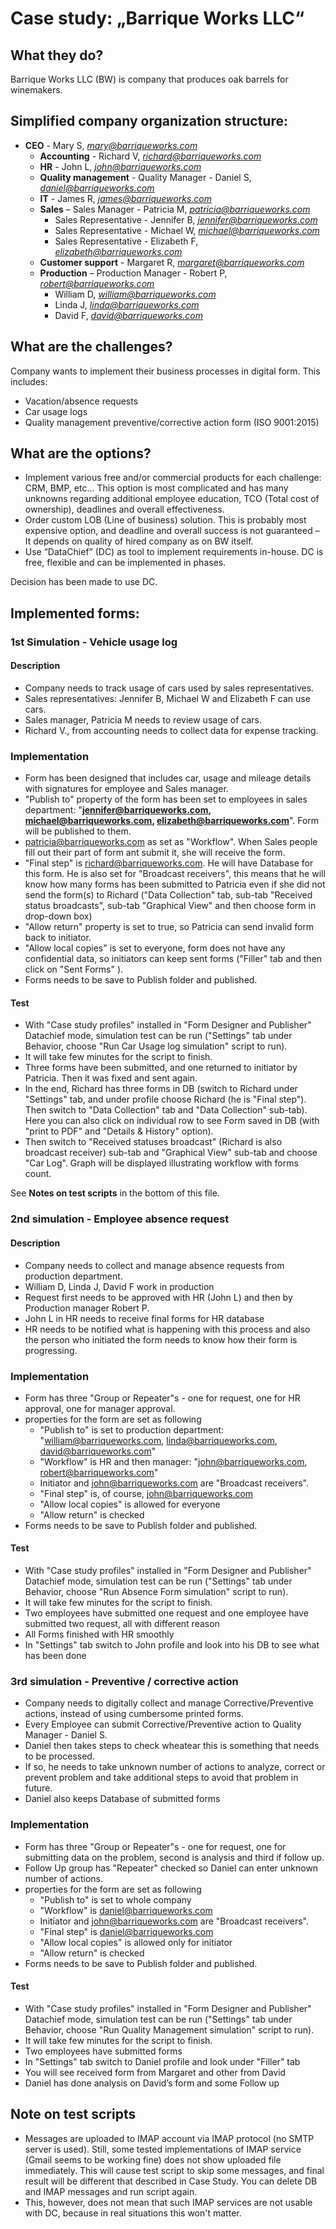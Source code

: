 # Case study: „Barrique Works LLC“


## What they do?


Barrique Works LLC (BW) is company that produces oak barrels for winemakers.

## Simplified company organization structure:

-   **CEO** - Mary S, [*mary@barriqueworks.com*](mailto:mary@barriqueworks.com)
    -   **Accounting** - Richard V, [*richard@barriqueworks.com*](mailto:richard@barriqueworks.com)
    -   **HR** - John L, [*john@barriqueworks.com*](mailto:john@barriqueworks.com)
    -   **Quality management** - Quality Manager - Daniel S, [*daniel@barriqueworks.com*](mailto:daniel@barriqueworks.com)
    -   **IT** - James R, [*james@barriqueworks.com*](mailto:james@barriqueworks.com)
    -   **Sales** – Sales Manager - Patricia M, [*patricia@barriqueworks.com*](mailto:patricia@barriqueworks.com)
        -   Sales Representative - Jennifer B, [*jennifer@barriqueworks.com*](mailto:jennifer@barriqueworks.com)
        -   Sales Representative - Michael W, [*michael@barriqueworks.com*](mailto:michael@barriqueworks.com)
        -   Sales Representative - Elizabeth F, [*elizabeth@barriqueworks.com*](mailto:elizabeth@barriqueworks.com)
    -   **Customer support** - Margaret R, [*margaret@barriqueworks.com*](mailto:margaret@barriqueworks.com)
    -   **Production** – Production Manager - Robert P, [*robert@barriqueworks.com*](mailto:robert@barriqueworks.com)
        -   William D, [*william@barriqueworks.com*](mailto:william@barriqueworks.com)
        -   Linda J, [*linda@barriqueworks.com*](mailto:linda@barriqueworks.com)
        -   David F, [*david@barriqueworks.com*](mailto:david@barriqueworks.com)

## What are the challenges?


Company wants to implement their business processes in digital form. This includes:
-   Vacation/absence requests
-   Car usage logs
-   Quality management preventive/corrective action form (ISO 9001:2015)


## What are the options?


-   Implement various free and/or commercial products for each challenge: CRM, BMP, etc... This option is most complicated and has many unknowns regarding additional employee education, TCO (Total cost of ownership), deadlines and overall effectiveness.
-   Order custom LOB (Line of business) solution. This is probably most expensive option, and deadline and overall success is not guaranteed – It depends on quality of hired company as on BW itself.
-   Use “DataChief” (DC) as tool to implement requirements in-house. DC is free, flexible and can be implemented in phases.

Decision has been made to use DC.

## Implemented forms:


### 1st Simulation - Vehicle usage log
#### Description
-   Company needs to track usage of cars used by sales representatives.
-   Sales representatives:  Jennifer B, Michael W and Elizabeth F can use cars.
-   Sales manager, Patricia M needs to review usage of cars.
-   Richard V., from accounting needs to collect data for expense tracking.
### Implementation
-   Form has been designed that includes car, usage and mileage details with signatures for employee and Sales manager.
-   "Publish to" property of the form has been set to employees in sales department: "**jennifer@barriqueworks.com, michael@barriqueworks.com, elizabeth@barriqueworks.com**". Form will be published to them.
- patricia@barriqueworks.com as set as "Workflow". When Sales people fill out their part of form ant submit it, she will receive  the form.
- "Final step" is richard@barriqueworks.com. He will have Database for this form. He is also set for "Broadcast receivers", this means that he will know how many forms has been submitted to Patricia even if she did not send the form(s) to Richard ("Data Collection" tab, sub-tab "Received status broadcasts", sub-tab "Graphical View" and then choose form in drop-down box)
- "Allow return" property is set to true, so Patricia can send invalid form back to initiator.
- "Allow local copies" is set to everyone, form does not have any confidential data, so initiators can keep sent forms ("Filler" tab and then click on  "Sent Forms" ).
- Forms needs to be save to Publish folder and published.

#### Test
- With "Case study profiles" installed in "Form Designer and Publisher" Datachief mode, simulation test can be run ("Settings" tab under Behavior, choose "Run Car Usage log simulation" script to run).
- It will take few minutes for the script to finish.
- Three forms have been submitted, and one returned to initiator by Patricia. Then it was fixed and sent again.
- In the end, Richard has three forms in DB (switch to Richard under "Settings" tab, and under profile choose Richard (he is "Final step"). Then switch to "Data Collection" tab and "Data Collection" sub-tab). Here you can also click on individual row to see Form saved in DB (with "print to PDF"  and "Details & History" option).
- Then switch to "Received statuses broadcast" (Richard is also broadcast receiver) sub-tab and "Graphical View" sub-tab and choose "Car Log". Graph will be displayed illustrating workflow with forms count.

See **Notes on test scripts** in the bottom of this file.



### 2nd simulation - Employee absence request 
#### Description
- Company needs to collect and manage absence requests from production department.
- William D, Linda J, David F work in production
- Request first needs to be approved with HR (John L) and then by Production manager Robert P.
- John L in HR needs to receive final forms for HR database
- HR needs to be notified what is happening with this process and also the person who initiated the form needs to know how their form is progressing.

### Implementation
- Form has three "Group or Repeater"s - one for request, one for HR approval, one for manager approval.
- properties for the form are set as following
    - "Publish to" is set to production department: "william@barriqueworks.com, linda@barriqueworks.com, david@barriqueworks.com"
    - "Workflow" is HR and then manager: "john@barriqueworks.com, robert@barriqueworks.com"
    - Initiator and  john@barriqueworks.com are "Broadcast receivers".
    - "Final step" is, of course, john@barriqueworks.com
    - "Allow local copies" is allowed for everyone
    - "Allow return" is checked
- Forms needs to be save to Publish folder and published.
#### Test
- With "Case study profiles" installed in "Form Designer and Publisher" Datachief mode, simulation test can be run ("Settings" tab under Behavior, choose "Run Absence Form simulation" script to run).
- It will take few minutes for the script to finish.
- Two employees have submitted one request and one employee have submitted two request, all with different reason
- All Forms finished with HR smoothly
- In "Settings" tab switch to John profile and look into his DB to see what has been done


### 3rd simulation - Preventive / corrective action
- Company needs to digitally collect and manage Corrective/Preventive actions, instead of using cumbersome printed forms.
- Every Employee can submit Corrective/Preventive action to Quality Manager - Daniel S.
- Daniel then takes steps to check wheatear this is something that needs to be processed.
- If so, he needs to take unknown number of actions to analyze, correct or prevent problem and take additional steps to avoid that problem in future.
- Daniel also keeps Database of submitted forms

### Implementation
- Form has three "Group or Repeater"s - one for request, one for submitting data on the problem, second is analysis and third if follow up.
- Follow Up group has "Repeater" checked so Daniel can enter unknown number of actions.
- properties for the form are set as following
    - "Publish to" is set to whole company
    - "Workflow" is daniel@barriqueworks.com
    - Initiator and  john@barriqueworks.com are "Broadcast receivers".
    - "Final step" is daniel@barriqueworks.com
    - "Allow local copies" is allowed only for initiator
    - "Allow return" is checked
- Forms needs to be save to Publish folder and published.
#### Test
- With "Case study profiles" installed in "Form Designer and Publisher" Datachief mode, simulation test can be run ("Settings" tab under Behavior, choose "Run Quality Management simulation" script to run).
- It will take few minutes for the script to finish.
- Two employees have submitted forms
- In "Settings" tab switch to Daniel profile and look under "Filler" tab
- You will see received form from Margaret and other from David
- Daniel has done analysis on David’s form and some Follow up

## Note on test scripts
- Messages are uploaded to IMAP account via IMAP protocol (no SMTP server is used). Still, some tested implementations of IMAP service (Gmail seems to be working fine) does not show uploaded file immediately. This will cause  test script to skip some messages, and final result will be different that described in Case Study. You can delete DB and IMAP messages and run script again.
- This, however, does not mean that such IMAP services are not usable with DC, because in real situations this won't matter. 
